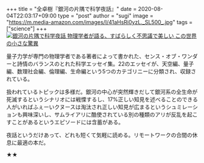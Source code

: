 +++
title = "全卓樹『銀河の片隅で科学夜話』"
date = 2020-08-04T22:03:17+09:00
type = "post"
author = "sugi"
image = "https://m.media-amazon.com/images/I/41aHsRi0yzL._SL500_.jpg"
tags = ["science"]
+++
<a href="https://www.amazon.co.jp/dp/4255011672/?tag=chezsugi-22" target="_blank"><img src="https://m.media-amazon.com/images/I/41aHsRi0yzL._SL500_.jpg" alt="銀河の片隅で科学夜話 物理学者が語る、すばらしく不思議で美しい この世界の小さな驚異" class="alignleft" /></a>

量子力学が専門の物理学者である著者によって書かれた、センス・オブ・ワンダーと詩情のバランスのとれた科学エッセイ集。22のエッセイが、天空編、量子編、数理社会編、倫理編、生命編という5つのカテゴリニーに分類され、収録されている。

扱われているトピックは多様だ。銀河の中心が突然輝きだして銀河系の全生命が死滅するというシナリオには戦慄するし、17%正しい知見を述べることのできる人がいればふぇーいクヌースは淘汰され正しい知見が広まるというシュミレーションも興味深いし、サムライアリに酷使されている別の種類のアリが反乱を起こすことがあるというエピソードには含蓄がある。

夜話というだけあって、どれも短くて気軽に読める。リモートワークの合間の休息に最適の本だ。

★★